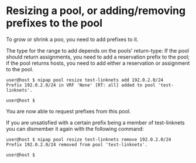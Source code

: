 # Resizing a pool, or adding/removing prefixes to the pool
To grow or shrink a poo, you need to add prefixes to it.

The type for the range to add depends on the pools' return-type: If
the pool should return assignments, you need to add a reservation prefix
to the pool; if the pool returns hosts, you need to add either a reservation or assignment to the pool.

```
user@host $ nipap pool resize test-linknets add 192.0.2.0/24
Prefix 192.0.2.0/24 in VRF 'None' [RT: all] added to pool 'test-linknets'.

user@host $
```

You are now able to request prefixes from this pool.

If you are unsatisfied with a certain prefix being a member of test-linknets
you can dismember it again with the following command:

```
user@host $ nipap pool resize test-linknets remove 192.0.2.0/24
Prefix 192.0.2.0/24 removed from pool 'test-linknets'.

user@host $
```


